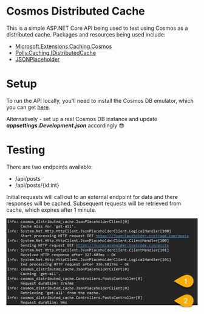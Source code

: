 # Cosmos Distributed Cache

This is a simple ASP.NET Core API being used to test using Cosmos as a distributed cache. Packages and resources being used include:

- [Microsoft.Extensions.Caching.Cosmos](https://github.com/Azure/Microsoft.Extensions.Caching.Cosmos)
- [Polly.Caching.IDistributedCache](https://github.com/App-vNext/Polly.Caching.IDistributedCache)
- [JSONPlaceholder](https://jsonplaceholder.typicode.com/)

# Setup

To run the API locally, you'll need to install the Cosmos DB emulator, which you can get [here](https://docs.microsoft.com/en-us/azure/cosmos-db/local-emulator).

Alternatively - set up a real Cosmos DB instance and update ***appsettings.Development.json*** accordingly :sunglasses:

# Testing

There are two endpoints available:

- /api/posts
- /api/posts/{id:int}

Initial requests will call out to an external endpoint for data and there responses will be cached. Subsequent requests will be retrieved from cache, which expires after 1 minute.

![durations](./img/request-durations.png)
